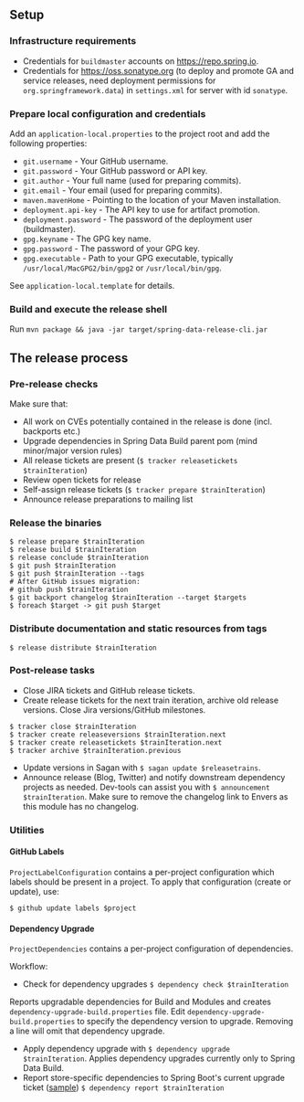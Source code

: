## Setup

### Infrastructure requirements

- Credentials for `buildmaster` accounts on https://repo.spring.io.
- Credentials for https://oss.sonatype.org (to deploy and promote GA and service releases, need deployment permissions for `org.springframework.data`) in `settings.xml` for server with id `sonatype`.

### Prepare local configuration and credentials

Add an `application-local.properties` to the project root and add the following properties:

- `git.username` - Your GitHub username.
- `git.password` - Your GitHub password or API key.
- `git.author` - Your full name (used for preparing commits).
- `git.email` - Your email (used for preparing commits).
- `maven.mavenHome` - Pointing to the location of your Maven installation.
- `deployment.api-key` - The API key to use for artifact promotion.
- `deployment.password` - The password of the deployment user (buildmaster).
- `gpg.keyname` - The GPG key name.
- `gpg.password` - The password of your GPG key.
- `gpg.executable` - Path to your GPG executable, typically `/usr/local/MacGPG2/bin/gpg2` or `/usr/local/bin/gpg`.


See `application-local.template` for details.

### Build and execute the release shell

Run `mvn package && java -jar target/spring-data-release-cli.jar`

## The release process

### Pre-release checks

Make sure that:

* All work on CVEs potentially contained in the release is done (incl. backports etc.)
* Upgrade dependencies in Spring Data Build parent pom (mind minor/major version rules)
* All release tickets are present (`$ tracker releasetickets $trainIteration`)
* Review open tickets for release
* Self-assign release tickets (`$ tracker prepare $trainIteration`)
* Announce release preparations to mailing list

### Release the binaries

```
$ release prepare $trainIteration
$ release build $trainIteration
$ release conclude $trainIteration
$ git push $trainIteration
$ git push $trainIteration --tags
# After GitHub issues migration:
# github push $trainIteration
$ git backport changelog $trainIteration --target $targets
$ foreach $target -> git push $target
```

### Distribute documentation and static resources from tags

```
$ release distribute $trainIteration
```

### Post-release tasks

* Close JIRA tickets and GitHub release tickets.
* Create release tickets for the next train iteration, archive old release versions. Close Jira versions/GitHub milestones.

```
$ tracker close $trainIteration
$ tracker create releaseversions $trainIteration.next
$ tracker create releasetickets $trainIteration.next
$ tracker archive $trainIteration.previous
```

* Update versions in Sagan with `$ sagan update $releasetrains`.
* Announce release (Blog, Twitter) and notify downstream dependency projects as needed. Dev-tools can assist you with `$ announcement $trainIteration`. Make sure to remove the changelog link to Envers as this module has no changelog.

### Utilities

#### GitHub Labels

`ProjectLabelConfiguration` contains a per-project configuration which labels should be present in a project. To apply that configuration (create or update), use:

```
$ github update labels $project
```

#### Dependency Upgrade

`ProjectDependencies` contains a per-project configuration of dependencies.

Workflow:

* Check for dependency upgrades `$ dependency check $trainIteration`

Reports upgradable dependencies for Build and Modules and creates `dependency-upgrade-build.properties` file. 
Edit `dependency-upgrade-build.properties` to specify the dependency version to upgrade. Removing a line will omit that dependency upgrade.

* Apply dependency upgrade with `$ dependency upgrade $trainIteration`. Applies dependency upgrades currently only to Spring Data Build.
* Report store-specific dependencies to Spring Boot's current upgrade ticket ([sample](https://github.com/spring-projects/spring-boot/issues/24036)) `$ dependency report $trainIteration`
